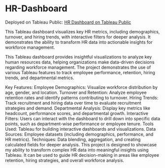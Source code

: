 # HR-Dashboard
Deployed on Tableau Public: [HR Dashboard on Tableau Public](https://public.tableau.com/app/profile/suraj.gupta7889/viz/HR-Dashboard_17337593332330/HRSummary?publish=yes)


This Tableau dashboard visualizes key HR metrics, including demographics, turnover, and hiring trends, with interactive filters for deeper analysis. It demonstrates the ability to transform HR data into actionable insights for workforce management.

This Tableau dashboard provides insightful visualizations to analyze key human resources data, helping organizations make data-driven decisions regarding workforce management. The project demonstrates the use of various Tableau features to track employee performance, retention, hiring trends, and departmental metrics.

Key Features:
Employee Demographics: Visualize workforce distribution by age, gender, and location.
Turnover and Retention: Analyze employee retention rates and identify patterns contributing to turnover.
Hiring Trends: Track recruitment and hiring data over time to evaluate recruitment strategies and demand.
Departmental Analysis: Display key metrics like headcount, performance scores, and departmental growth.
Interactive Filters: Users can interact with the dashboard to drill down into specific data points, such as department-wise performance or employee tenure.
Tools Used:
Tableau for building interactive dashboards and visualizations.
Data Sources: Employee datasets (including demographics, performance, and HR metrics).
Techniques: Data blending, aggregation, and creating calculated fields for deeper analysis.
This project is designed to showcase my ability to transform complex HR data into meaningful insights using Tableau. It can be used to guide HR decision-making in areas like employee retention, hiring strategies, and overall workforce analysis.
